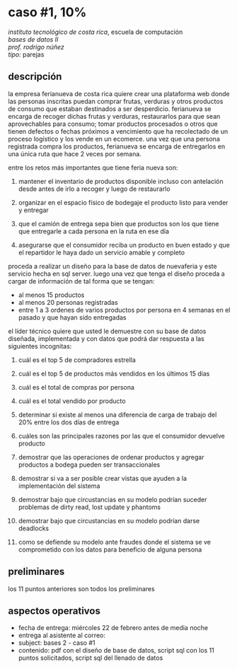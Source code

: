 # caso #1, 10%

*instituto tecnológico de costa rica*, escuela de computación  
*bases de datos II*  
_prof. rodrigo núñez_  
*tipo:* parejas  

## descripción
la empresa ferianueva de costa rica quiere crear una plataforma web donde las personas inscritas puedan comprar frutas, verduras y otros productos de consumo que estaban destinados a ser desperdicio. ferianueva se encarga de recoger dichas frutas y verduras, restaurarlos para que sean aprovechables para consumo; tomar productos procesados o otros que tienen defectos o fechas próximos a vencimiento que ha recolectado de un proceso logístico y los vende en un ecomerce. una vez que una persona registrada compra los productos, ferianueva se encarga de entregarlos en una única ruta que hace 2 veces por semana.

entre los retos más importantes que tiene feria nueva son:

1. mantener el inventario de productos disponible incluso con antelación desde antes de irlo a recoger y luego de restaurarlo

2. organizar en el espacio físico de bodegaje el producto listo para vender y entregar

3. que el camión de entrega sepa bien que productos son los que tiene que entregarle a cada persona en la ruta en ese día

4. asegurarse que el consumidor reciba un producto en buen estado y que el repartidor le haya dado un servicio amable y completo

proceda a realizar un diseño para la base de datos de nuevaferia y este servicio hecha en sql server. luego una vez que tenga el diseño proceda a cargar de información de tal forma que se tengan: 

- al menos 15 productos
- al menos 20 personas registradas
- entre 1 a 3 ordenes de varios productos por persona en 4 semanas en el pasado y que hayan sido entregadas

el líder técnico quiere que usted le demuestre con su base de datos diseñada, implementada y con datos que podrá dar respuesta a las siguientes incognitas:

1. cuál es el top 5 de compradores estrella

2. cuál es el top 5 de productos más vendidos en los últimos 15 días

3. cuál es el total de compras por persona

4. cuál es el total vendido por producto

5. determinar si existe al menos una diferencia de carga de trabajo del 20% entre los dos días de entrega

6. cuáles son las principales razones por las que el consumidor devuelve producto

7. demostrar que las operaciones de ordenar productos y agregar productos a bodega pueden ser transaccionales 

8. demostrar si va a ser posible crear vistas que ayuden a la implementación del sistema

9. demostrar bajo que circustancias en su modelo podrían suceder problemas de dirty read, lost update y phantoms

10. demostrar bajo que circustancias en su modelo podrían darse deadlocks 

11. como se defiende su modelo ante fraudes donde el sistema se ve comprometido con los datos para beneficio de alguna persona 


## preliminares
los 11 puntos anteriores son todos los preliminares 

## aspectos operativos
- fecha de entrega: miércoles 22 de febrero antes de media noche
- entrega al asistente al correo: 
- subject: bases 2 - caso #1
- contenido: pdf con el diseño de base de datos, script sql con los 11 puntos solicitados, script sql del llenado de datos


